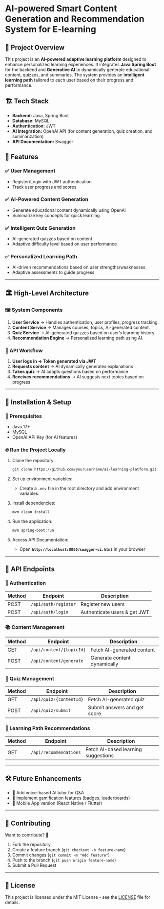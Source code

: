 # AI-powered Smart Content Generation and Recommendation System for E-learning

## 📌 Project Overview
This project is an **AI-powered adaptive learning platform** designed to enhance personalized learning experiences. It integrates **Java Spring Boot** for the backend and **Generative AI** to dynamically generate educational content, quizzes, and summaries. The system provides an **intelligent learning path** tailored to each user based on their progress and performance.

## 🏗️ Tech Stack
- **Backend:** Java, Spring Boot
- **Database:** MySQL
- **Authentication:** JWT
- **AI Integration:** OpenAI API (for content generation, quiz creation, and summarization)
- **API Documentation:** Swagger

## 🎯 Features
### ✅ User Management
- Register/Login with JWT authentication
- Track user progress and scores

### ✅ AI-Powered Content Generation
- Generate educational content dynamically using OpenAI
- Summarize key concepts for quick learning

### ✅ Intelligent Quiz Generation
- AI-generated quizzes based on content
- Adaptive difficulty level based on user performance

### ✅ Personalized Learning Path
- AI-driven recommendations based on user strengths/weaknesses
- Adaptive assessments to guide progress

---
## 🏛️ High-Level Architecture
### 🖼️ System Components
1. **User Service** → Handles authentication, user profiles, progress tracking.
2. **Content Service** → Manages courses, topics, AI-generated content.
3. **Quiz Service** → AI-generated quizzes based on user’s learning history.
4. **Recommendation Engine** → Personalized learning path using AI.

### 📌 API Workflow
1. **User logs in → Token generated via JWT**
2. **Requests content** → AI dynamically generates explanations
3. **Takes quiz** → AI adapts questions based on performance
4. **Receives recommendations** → AI suggests next topics based on progress

---
## 🚀 Installation & Setup
### 🔧 Prerequisites
- Java 17+
- MySQL
- OpenAI API Key (for AI features)

### 🔥 Run the Project Locally
1. Clone the repository:
   ```sh
   git clone https://github.com/yourusername/ai-learning-platform.git
   ```
2. Set up environment variables:
   - Create a `.env` file in the root directory and add environment variables.

3. Install dependencies:
   ```sh
   mvn clean install
   ```
4. Run the application:
   ```sh
   mvn spring-boot:run
   ```
5. Access API Documentation:
   - Open **`http://localhost:8080/swagger-ui.html`** in your browser

---
## 📡 API Endpoints
### 🔑 Authentication
| Method | Endpoint | Description |
|--------|---------|-------------|
| POST   | `/api/auth/register` | Register new users |
| POST   | `/api/auth/login` | Authenticate users & get JWT |

### 📚 Content Management
| Method | Endpoint | Description |
|--------|---------|-------------|
| GET    | `/api/content/{topicId}` | Fetch AI-generated content |
| POST   | `/api/content/generate` | Generate content dynamically |

### 📝 Quiz Management
| Method | Endpoint | Description |
|--------|---------|-------------|
| GET    | `/api/quiz/{contentId}` | Fetch AI-generated quiz |
| POST   | `/api/quiz/submit` | Submit answers and get score |

### 🎯 Learning Path Recommendations
| Method | Endpoint | Description |
|--------|---------|-------------|
| GET    | `/api/recommendations` | Fetch AI-based learning suggestions |

---
## 🛠️ Future Enhancements
- 🔹 Add voice-based AI tutor for Q&A
- 🔹 Implement gamification features (badges, leaderboards)
- 🔹 Mobile App version (React Native / Flutter)

---
## 🤝 Contributing
Want to contribute? 🚀
1. Fork the repository
2. Create a feature branch (`git checkout -b feature-name`)
3. Commit changes (`git commit -m "Add feature"`)
4. Push to the branch (`git push origin feature-name`)
5. Submit a Pull Request

---
## 📜 License
This project is licensed under the MIT License - see the [LICENSE](LICENSE) file for details.
